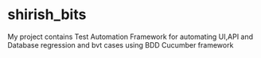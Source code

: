 # shirish_bits
My project contains Test Automation Framework for automating UI,API and Database regression and bvt cases using BDD Cucumber framework
